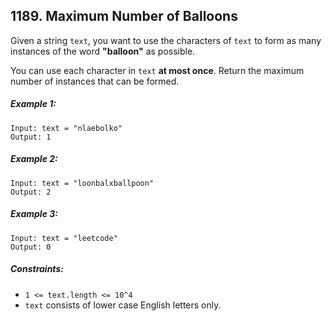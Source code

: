 ## 1189. Maximum Number of Balloons

Given a string ```text```, you want to use the characters of ```text``` to form as many instances of the word **"balloon"** as possible.

You can use each character in ```text``` **at most once**. Return the maximum number of instances that can be formed.

##### Example 1:
```
Input: text = "nlaebolko"
Output: 1
```
##### Example 2:
```
Input: text = "loonbalxballpoon"
Output: 2
```
##### Example 3:
```
Input: text = "leetcode"
Output: 0
```

##### Constraints:

* ```1 <= text.length <= 10^4```
* ```text``` consists of lower case English letters only.